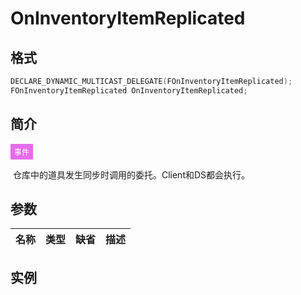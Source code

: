 # OnInventoryItemReplicated

## 格式

```c++
DECLARE_DYNAMIC_MULTICAST_DELEGATE(FOnInventoryItemReplicated);
FOnInventoryItemReplicated OnInventoryItemReplicated;
```

## 简介

<span style="padding: 4px 6px; font-size: 12px; display: inline-block; color: #FFFFFF; background: #E36DE7;">事件</span>	

​	仓库中的道具发生同步时调用的委托。Client和DS都会执行。

## 参数

| 名称 | 类型 | 缺省 | 描述 |
| ---- | ---- | ---- | ---- |

## 实例

